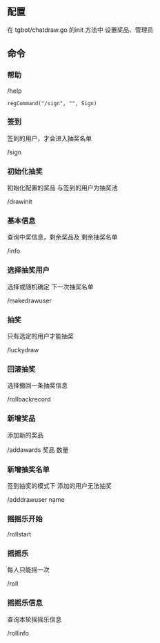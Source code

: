 ## 配置
在 tgbot/chatdraw.go 的init 方法中 设置奖品、管理员

## 命令

### 帮助
/help 

	regCommand("/sign", "", Sign)

### 签到
签到的用户，才会进入抽奖名单

/sign

### 初始化抽奖
初始化配置的奖品 与签到的用户为抽奖池

/drawinit

### 基本信息
查询中奖信息，剩余奖品及 剩余抽奖名单

/info

### 选择抽奖用户 
选择或随机确定 下一次抽奖名单

/makedrawuser

### 抽奖
只有选定的用户才能抽奖

/luckydraw

### 回滚抽奖
选择撤回一条抽奖信息

/rollbackrecord

### 新增奖品
添加新的奖品

/addawards 奖品 数量

### 新增抽奖名单
签到抽奖的模式下 添加的用户无法抽奖

/adddrawuser name


### 摇摇乐开始
/rollstart

### 摇摇乐
每人只能摇一次

/roll

### 摇摇乐信息
查询本轮摇摇乐信息

/rollinfo






